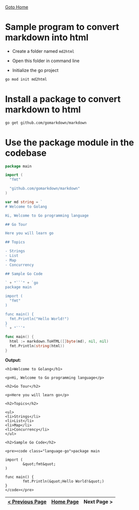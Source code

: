 [Goto Home](../README.md)

# Sample program to convert markdown into html

- Create a folder named `md2html`

- Open this folder in command line

- Initialize the go project

```sh
go mod init md2html
```

# Install a package to convert markdown to html

```sh
go get github.com/gomarkdown/markdown
```

# Use the package module in the codebase

```go
package main

import (
  "fmt"

  "github.com/gomarkdown/markdown"
)

var md string = `
# Welcome to Golang

Hi, Welcome to Go programming language

## Go Tour

Here you will learn go

## Topics

- Strings
- List
- Map
- Concurrency

## Sample Go Code

` + "```" + `go
package main

import (
  "fmt"
)

func main() {
  fmt.Println("Hello World!")
}
` + "```"

func main() {
  html := markdown.ToHTML([]byte(md), nil, nil)
  fmt.Println(string(html))
}
```

**Output:**

```
<h1>Welcome to Golang</h1>

<p>Hi, Welcome to Go programming language</p>

<h2>Go Tour</h2>

<p>Here you will learn go</p>

<h2>Topics</h2>

<ul>
<li>Strings</li>
<li>List</li>
<li>Map</li>
<li>Concurrency</li>
</ul>

<h2>Sample Go Code</h2>

<pre><code class="language-go">package main

import (
        &quot;fmt&quot;
)

func main() {
        fmt.Println(&quot;Hello World!&quot;)
}
</code></pre>
```


| [< Previous Page](./generics.md) | [Home Page](../README.md) | Next Page > |
|---|---|---|
